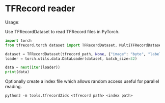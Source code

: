 # TFRecord reader

Usage:

Use TFRecordDataset to read TFRecord files in PyTorch.
```python
import torch
from tfrecord.torch dataset import TFRecordDataset, MultiTFRecordDataset

dataset = TFRecordDataset(tfrecord_path, None, {"image": "byte", "label": "float"})
loader = torch.utils.data.DataLoader(dataset, batch_size=32)

data = next(iter(loader))
print(data)
```

Optionally create a index file which allows random access useful for parallel reading.
```
python3 -m tools.tfrecord2idx <tfrecord path> <index path>
```

